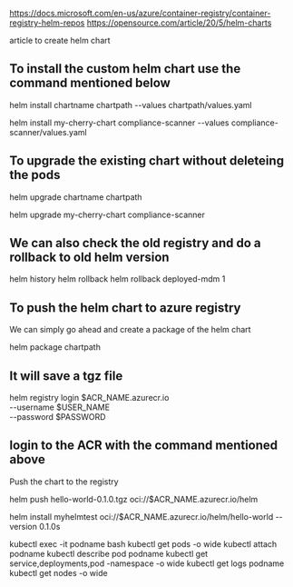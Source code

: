 https://docs.microsoft.com/en-us/azure/container-registry/container-registry-helm-repos
https://opensource.com/article/20/5/helm-charts

article to create helm chart

## To install the custom helm chart use the command mentioned below

helm install chartname chartpath --values chartpath/values.yaml

helm install my-cherry-chart compliance-scanner --values compliance-scanner/values.yaml

## To upgrade the existing chart without deleteing the pods

helm upgrade chartname chartpath

helm upgrade my-cherry-chart compliance-scanner

## We can also check the old registry and do a rollback to old helm version

helm history <chart-name>
helm rollback <release-name> <revision-number>
helm rollback deployed-mdm 1

## To push the helm chart to azure registry 

We can simply go ahead and create a package of the helm chart

helm package chartpath

## It will save a tgz file 

helm registry login $ACR_NAME.azurecr.io \
  --username $USER_NAME \
  --password $PASSWORD

## login to the ACR with the command mentioned above
Push the chart to the registry

helm push hello-world-0.1.0.tgz oci://$ACR_NAME.azurecr.io/helm

<!-- For installing the helm chart use the command mentioned below  -->

helm install myhelmtest oci://$ACR_NAME.azurecr.io/helm/hello-world --version 0.1.0s

kubectl exec -it podname bash
kubectl get pods -o wide
kubectl attach podname
kubectl describe pod podname
kubectl get service,deployments,pod -namespace -o wide
kubectl get logs podname
kubectl get nodes -o wide

